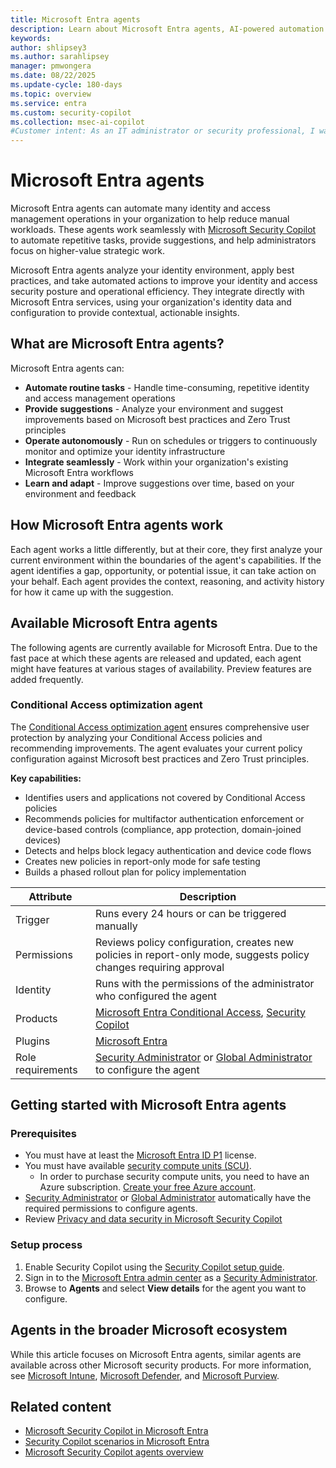 ```yaml
---
title: Microsoft Entra agents
description: Learn about Microsoft Entra agents, AI-powered automation tools that enhance identity and access management operations.
keywords:
author: shlipsey3
ms.author: sarahlipsey
manager: pmwongera
ms.date: 08/22/2025
ms.update-cycle: 180-days
ms.topic: overview
ms.service: entra
ms.custom: security-copilot
ms.collection: msec-ai-copilot
#Customer intent: As an IT administrator or security professional, I want to understand what Microsoft Entra agents are and how they can help automate identity and access management tasks.
---
```


# Microsoft Entra agents

Microsoft Entra agents can automate many identity and access management operations in your organization to help reduce manual workloads. These agents work seamlessly with [Microsoft Security Copilot](/copilot/security/microsoft-security-copilot) to automate repetitive tasks, provide suggestions, and help administrators focus on higher-value strategic work.

Microsoft Entra agents analyze your identity environment, apply best practices, and take automated actions to improve your identity and access security posture and operational efficiency. They integrate directly with Microsoft Entra services, using your organization's identity data and configuration to provide contextual, actionable insights.

## What are Microsoft Entra agents?

Microsoft Entra agents can:

- **Automate routine tasks** - Handle time-consuming, repetitive identity and access management operations
- **Provide suggestions** - Analyze your environment and suggest improvements based on Microsoft best practices and Zero Trust principles
- **Operate autonomously** - Run on schedules or triggers to continuously monitor and optimize your identity infrastructure
- **Integrate seamlessly** - Work within your organization's existing Microsoft Entra workflows
- **Learn and adapt** - Improve suggestions over time, based on your environment and feedback

## How Microsoft Entra agents work

Each agent works a little differently, but at their core, they first analyze your current environment within the boundaries of the agent's capabilities. If the agent identifies a gap, opportunity, or potential issue, it can take action on your behalf. Each agent provides the context, reasoning, and activity history for how it came up with the suggestion.

## Available Microsoft Entra agents

The following agents are currently available for Microsoft Entra. Due to the fast pace at which these agents are released and updated, each agent might have features at various stages of availability. Preview features are added frequently.

### Conditional Access optimization agent

The [Conditional Access optimization agent](../identity/conditional-access/agent-optimization.md) ensures comprehensive user protection by analyzing your Conditional Access policies and recommending improvements. The agent evaluates your current policy configuration against Microsoft best practices and Zero Trust principles.

**Key capabilities:**
- Identifies users and applications not covered by Conditional Access policies
- Recommends policies for multifactor authentication enforcement or device-based controls (compliance, app protection, domain-joined devices)
- Detects and helps block legacy authentication and device code flows
- Creates new policies in report-only mode for safe testing
- Builds a phased rollout plan for policy implementation

| Attribute           | Description |
|---------------------|------------ |
| Trigger             | Runs every 24 hours or can be triggered manually                                                                                                |
| Permissions         | Reviews policy configuration, creates new policies in report-only mode, suggests policy changes requiring approval                              |
| Identity            | Runs with the permissions of the administrator who configured the agent                                                                         |
| Products            | [Microsoft Entra Conditional Access](/entra/identity/conditional-access/), [Security Copilot](/copilot/security/microsoft-security-copilot)      |
| Plugins             | [Microsoft Entra](/entra/fundamentals/copilot-security-entra)                                                                                    |
| Role requirements   | [Security Administrator](../identity/role-based-access-control/permissions-reference.md#security-administrator) or [Global Administrator](../identity/role-based-access-control/permissions-reference.md#global-administrator) to configure the agent |

## Getting started with Microsoft Entra agents

### Prerequisites

- You must have at least the [Microsoft Entra ID P1](overview.md#license-requirements) license.
- You must have available [security compute units (SCU)](/copilot/security/manage-usage).
    - In order to purchase security compute units, you need to have an Azure subscription. [Create your free Azure account](https://azure.microsoft.com/free).
- [Security Administrator](../../identity/role-based-access-control/permissions-reference.md#security-administrator) or [Global Administrator](../../identity/role-based-access-control/permissions-reference.md#global-administrator) automatically have the required permissions to configure agents.
- Review [Privacy and data security in Microsoft Security Copilot](/copilot/security/privacy-data-security)

### Setup process

1. Enable Security Copilot using the [Security Copilot setup guide](/copilot/security/get-started-security-copilot).
1. Sign in to the [Microsoft Entra admin center](https://entra.microsoft.com) as a [Security Administrator](../../identity/role-based-access-control/permissions-reference.md#security-administrator).
1. Browse to **Agents** and select **View details** for the agent you want to configure.

## Agents in the broader Microsoft ecosystem

While this article focuses on Microsoft Entra agents, similar agents are available across other Microsoft security products. For more information, see [Microsoft Intune](/intune/intune-service/copilot/security-copilot-agents-intune), [Microsoft Defender](/defender-xdr/security-copilot-agents-defender), and [Microsoft Purview](/purview/copilot-in-purview-agents). 

## Related content

- [Microsoft Security Copilot in Microsoft Entra](copilot-security-entra.md)
- [Security Copilot scenarios in Microsoft Entra](copilot-entra-security-scenarios.md)
- [Microsoft Security Copilot agents overview](/copilot/security/agents-overview)